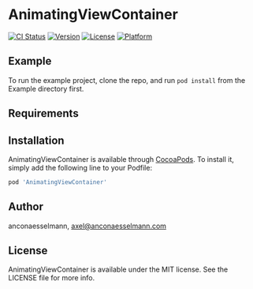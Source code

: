 # AnimatingViewContainer

[![CI Status](https://img.shields.io/travis/anconaesselmann/AnimatingViewContainer.svg?style=flat)](https://travis-ci.org/anconaesselmann/AnimatingViewContainer)
[![Version](https://img.shields.io/cocoapods/v/AnimatingViewContainer.svg?style=flat)](https://cocoapods.org/pods/AnimatingViewContainer)
[![License](https://img.shields.io/cocoapods/l/AnimatingViewContainer.svg?style=flat)](https://cocoapods.org/pods/AnimatingViewContainer)
[![Platform](https://img.shields.io/cocoapods/p/AnimatingViewContainer.svg?style=flat)](https://cocoapods.org/pods/AnimatingViewContainer)

## Example

To run the example project, clone the repo, and run `pod install` from the Example directory first.

## Requirements

## Installation

AnimatingViewContainer is available through [CocoaPods](https://cocoapods.org). To install
it, simply add the following line to your Podfile:

```ruby
pod 'AnimatingViewContainer'
```

## Author

anconaesselmann, axel@anconaesselmann.com

## License

AnimatingViewContainer is available under the MIT license. See the LICENSE file for more info.
